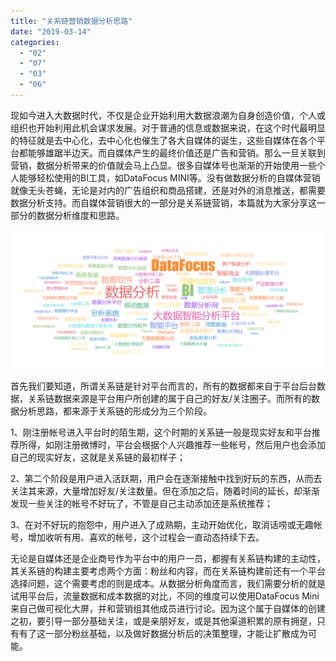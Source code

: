 ```yaml
---
title: "关系链营销数据分析思路"
date: "2019-03-14"
categories: 
  - "02"
  - "07"
  - "03"
  - "06"
---
```


现如今进入大数据时代，不仅是企业开始利用大数据浪潮为自身创造价值，个人或组织也开始利用此机会谋求发展。对于普通的信息或数据来说，在这个时代最明显的特征就是去中心化，去中心化也催生了各大自媒体的诞生，这些自媒体在各个平台都能够雄踞半边天。而自媒体产生的最终价值还是广告和营销。那么一旦关联到营销，数据分析带来的价值就会马上凸显。很多自媒体号也渐渐的开始使用一些个人能够轻松使用的BI工具，如DataFocus MINI等。没有做数据分析的自媒体营销就像无头苍蝇，无论是对内的广告组织和商品搭建，还是对外的消息推送，都需要数据分析支持。而自媒体营销很大的一部分是关系链营销，本篇就为大家分享这一部分的数据分析维度和思路。

![](images/微信截图_20190124175358.png)

首先我们要知道，所谓关系链是针对平台而言的，所有的数据都来自于平台后台数据，关系链数据来源是平台用户所创建的属于自己的好友/关注圈子。而所有的数据分析思路，都来源于关系链的形成分为三个阶段。

1、刚注册帐号进入平台时的陌生期，这个时期的关系链一般是现实好友和平台推荐所得，如刚注册微博时，平台会根据个人兴趣推荐一些帐号，然后用户也会添加自己的现实好友，这就是关系链的最初样子；

2、第二个阶段是用户进入活跃期，用户会在逐渐接触中找到好玩的东西，从而去关注其来源，大量增加好友/关注数量。但在添加之后，随着时间的延长，却渐渐发现一些关注的帐号不好玩了，不管是自己主动添加还是系统推荐；

3、在对不好玩的抱怨中，用户进入了成熟期，主动开始优化，取消话唠或无趣帐号，增加收听有用、喜欢的帐号，这个过程会一直动态持续下去。

无论是自媒体还是企业商号作为平台中的用户一员，都握有关系链构建的主动性，其关系链的构建主要考虑两个方面：粉丝和内容，而在关系链构建前还有一个平台选择问题，这个需要考虑的则是成本。从数据分析角度而言，我们需要分析的就是试用平台后，流量数据和成本数据的对比，不同的维度可以使用DataFocus Mini来自己做可视化大屏，并和营销组其他成员进行讨论。因为这个属于自媒体的创建之初，要引导一部分基础关注，或是亲朋好友，或是其他渠道积累的原有拥趸，只有有了这一部分粉丝基础，以及做好数据分析后的决策整理，才能让扩散成为可能。
